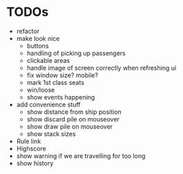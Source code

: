 # TODOs

- refactor
- make look nice
  - buttons
  - handling of picking up passengers
  - clickable areas
  - handle image of screen correctly when refreshing ui
  - fix window size? mobile?
  - mark 1st class seats
  - win/loose
  - show events happening
- add convenience stuff
  - show distance from ship position
  - show discard pile on mouseover
  - show draw pile on mouseover
  - show stack sizes
- Rule link
- Highscore
- show warning if we are travelling for too long
- show history
